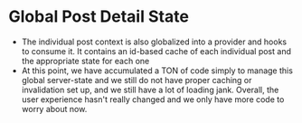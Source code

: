 # Global Post Detail State

- The individual post context is also globalized into a provider and hooks to consume it. It contains an id-based cache of each individual post and the appropriate state for each one
- At this point, we have accumulated a TON of code simply to manage this global server-state and we still do not have proper caching or invalidation set up, and we still have a lot of loading jank. Overall, the user experience hasn't really changed and we only have more code to worry about now.
